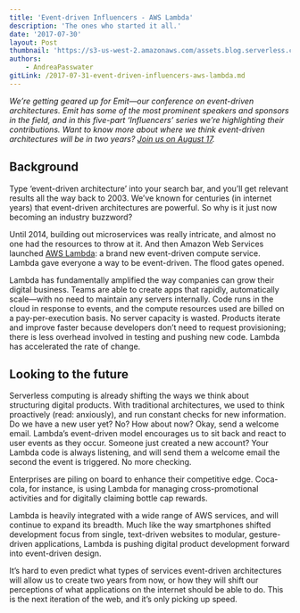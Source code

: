 ```yaml
---
title: 'Event-driven Influencers - AWS Lambda'
description: 'The ones who started it all.'
date: '2017-07-30'
layout: Post
thumbnail: 'https://s3-us-west-2.amazonaws.com/assets.blog.serverless.com/AWS-Lambda.png'
authors:
    - AndreaPasswater
gitLink: /2017-07-31-event-driven-influencers-aws-lambda.md
---
```


*We’re getting geared up for Emit—our conference on event-driven architectures. Emit has some of the most prominent speakers and sponsors in the field, and in this five-part ‘Influencers’ series we’re highlighting their contributions. Want to know more about where we think event-driven architectures will be in two years? [Join us on August 17](http://www.emitconference.com).*

## Background

Type ‘event-driven architecture’ into your search bar, and you’ll get relevant results all the way back to 2003. We’ve known for centuries (in internet years) that event-driven architectures are powerful. So why is it just now becoming an industry buzzword?

Until 2014, building out microservices was really intricate, and almost no one had the resources to throw at it. And then Amazon Web Services launched [AWS Lambda](https://aws.amazon.com/lambda/): a brand new event-driven compute service. Lambda gave everyone a way to be event-driven. The flood gates opened.

Lambda has fundamentally amplified the way companies can grow their digital business. Teams are able to create apps that rapidly, automatically scale—with no need to maintain any servers internally. Code runs in the cloud in response to events, and the compute resources used are billed on a pay-per-execution basis. No server capacity is wasted. Products iterate and improve faster because developers don’t need to request provisioning; there is less overhead involved in testing and pushing new code. Lambda has accelerated the rate of change.

## Looking to the future

Serverless computing is already shifting the ways we think about structuring digital products. With traditional architectures, we used to think proactively (read: anxiously), and run constant checks for new information. Do we have a new user yet? No? How about now? Okay, send a welcome email. Lambda’s event-driven model encourages us to sit back and react to user events as they occur. Someone just created a new account? Your Lambda code is always listening, and will send them a welcome email the second the event is triggered. No more checking.

Enterprises are piling on board to enhance their competitive edge. Coca-cola, for instance, is using Lambda for managing cross-promotional activities and for digitally claiming bottle cap rewards.

Lambda is heavily integrated with a wide range of AWS services, and will continue to expand its breadth. Much like the way smartphones shifted development focus from single, text-driven websites to modular, gesture-driven applications, Lambda is pushing digital product development forward into event-driven design.

It’s hard to even predict what types of services event-driven architectures will allow us to create two years from now, or how they will shift our perceptions of what applications on the internet should be able to do. This is the next iteration of the web, and it’s only picking up speed.
